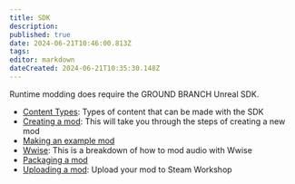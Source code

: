 ```yaml
---
title: SDK
description: 
published: true
date: 2024-06-21T10:46:00.813Z
tags: 
editor: markdown
dateCreated: 2024-06-21T10:35:30.148Z
---
```


Runtime modding does require the GROUND BRANCH Unreal SDK.

- [Content Types](/modding/sdk/content-types): Types of content that can be made with the SDK
- [Creating a mod](/modding/sdk/creating-a-mod): This will take you through the steps of creating a new mod
- [Making an example mod](/modding/sdk/making-an-example-mod)
- [Wwise](/modding/sdk/Wwise): This is a breakdown of how to mod  audio with Wwise
- [Packaging a mod](/modding/sdk/packaging-a-mod)
- [Uploading a mod](/modding/sdk/uploading-a-mod): Upload your mod to Steam Workshop
